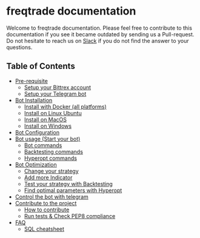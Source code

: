 # freqtrade documentation
Welcome to freqtrade documentation. Please feel free to contribute to
this documentation if you see it became outdated by sending us a 
Pull-request. Do not hesitate to reach us on 
[Slack](https://join.slack.com/t/highfrequencybot/shared_invite/enQtMjQ5NTM0OTYzMzY3LWMxYzE3M2MxNDdjMGM3ZTYwNzFjMGIwZGRjNTc3ZGU3MGE3NzdmZGMwNmU3NDM5ZTNmM2Y3NjRiNzk4NmM4OGE)
 if you do not find the answer to your questions.

## Table of Contents
- [Pre-requisite](https://github.com/gcarq/freqtrade/blob/develop/docs/pre-requisite.md)
	- [Setup your Bittrex account](https://github.com/gcarq/freqtrade/blob/develop/docs/pre-requisite.md#setup-your-bittrex-account)
	- [Setup your Telegram bot](https://github.com/gcarq/freqtrade/blob/develop/docs/pre-requisite.md#setup-your-telegram-bot)
- [Bot Installation](https://github.com/gcarq/freqtrade/blob/develop/docs/installation.md)
    - [Install with Docker (all platforms)](https://github.com/gcarq/freqtrade/blob/develop/docs/installation.md#docker)
    - [Install on Linux Ubuntu](https://github.com/gcarq/freqtrade/blob/develop/docs/installation.md#21-linux---ubuntu-1604)
    - [Install on MacOS](https://github.com/gcarq/freqtrade/blob/develop/docs/installation.md#23-macos-installation)
    - [Install on Windows](https://github.com/gcarq/freqtrade/blob/develop/docs/installation.md#windows)
- [Bot Configuration](https://github.com/gcarq/freqtrade/blob/develop/docs/configuration.md)
- [Bot usage (Start your bot)](https://github.com/gcarq/freqtrade/blob/develop/docs/bot-usage.md)
    - [Bot commands](https://github.com/gcarq/freqtrade/blob/develop/docs/bot-usage.md#bot-commands)
    - [Backtesting commands](https://github.com/gcarq/freqtrade/blob/develop/docs/bot-usage.md#backtesting-commands)
    - [Hyperopt commands](https://github.com/gcarq/freqtrade/blob/develop/docs/bot-usage.md#hyperopt-commands)
- [Bot Optimization](https://github.com/gcarq/freqtrade/blob/develop/docs/bot-optimization.md)
	- [Change your strategy](https://github.com/gcarq/freqtrade/blob/develop/docs/bot-optimization.md#change-your-strategy)
    - [Add more Indicator](https://github.com/gcarq/freqtrade/blob/develop/docs/bot-optimization.md#add-more-indicator)
    - [Test your strategy with Backtesting](https://github.com/gcarq/freqtrade/blob/develop/docs/backtesting.md)
    - [Find optimal parameters with Hyperopt](https://github.com/gcarq/freqtrade/blob/develop/docs/hyperopt.md)
- [Control the bot with telegram](https://github.com/gcarq/freqtrade/blob/develop/docs/telegram-usage.md)
- [Contribute to the project](https://github.com/gcarq/freqtrade/blob/develop/CONTRIBUTING.md)
	- [How to contribute](https://github.com/gcarq/freqtrade/blob/develop/CONTRIBUTING.md)
	- [Run tests & Check PEP8 compliance](https://github.com/gcarq/freqtrade/blob/develop/CONTRIBUTING.md)
- [FAQ](https://github.com/gcarq/freqtrade/blob/develop/docs/faq.md)
    - [SQL cheatsheet](https://github.com/gcarq/freqtrade/blob/develop/docs/sql_cheatsheet.md)
